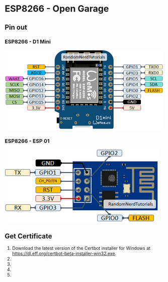 # ESP8266 - Open Garage
## Pin out
### ESP8266 - D1 Mini
![](ESP8266-WeMos-D1-Mini-pinout-gpio-pin.png)

### ESP8266 - ESP 01
![](ESP-01-ESP8266-pinout-gpio-pin.png)

## Get Certificate

1. Download the latest version of the Certbot installer for Windows at https://dl.eff.org/certbot-beta-installer-win32.exe.
2.
3.
4.
5.

